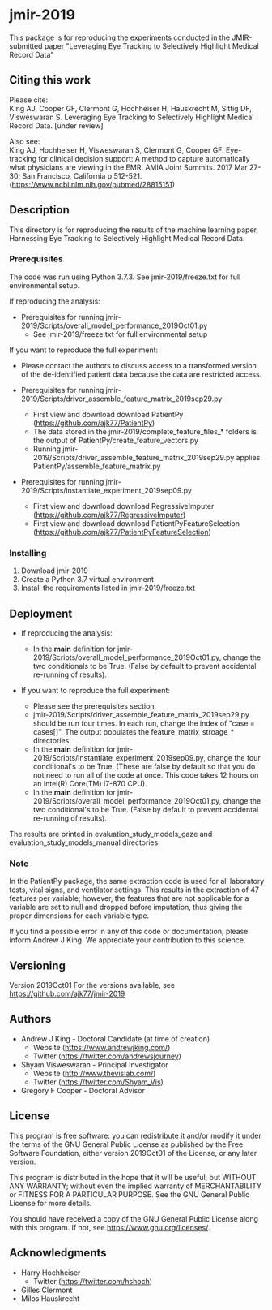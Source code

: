 # jmir-2019

This package is for reproducing the experiments conducted in the JMIR-submitted paper "Leveraging Eye Tracking to Selectively Highlight Medical Record Data"

## Citing this work

Please cite:<br>
King AJ, Cooper GF, Clermont G, Hochheiser H, Hauskrecht M, Sittig DF, Visweswaran S. Leveraging Eye Tracking to Selectively Highlight Medical Record Data. [under review]

Also see:<br>
King AJ, Hochheiser H, Visweswaran S, Clermont G, Cooper GF. Eye-tracking for clinical decision support: A method to capture automatically what physicians are viewing in the EMR. AMIA Joint Summits. 2017 Mar 27-30; San Francisco, California p 512-521. (https://www.ncbi.nlm.nih.gov/pubmed/28815151)


## Description

This directory is for reproducing the results of the machine learning paper, Harnessing Eye Tracking to Selectively Highlight Medical Record Data.  



### Prerequisites

The code was run using Python 3.7.3. See jmir-2019/freeze.txt for full environmental setup. 

If reproducing the analysis:
* Prerequisites for running jmir-2019/Scripts/overall_model_performance_2019Oct01.py 
    * See jmir-2019/freeze.txt for full environmental setup

If you want to reproduce the full experiment:
* Please contact the authors to discuss access to a transformed version of the de-identified patient data because the data are restricted access. 

* Prerequisites for running jmir-2019/Scripts/driver_assemble_feature_matrix_2019sep29.py
    * First view and download download PatientPy (https://github.com/ajk77/PatientPy)
    * The data stored in the jmir-2019/complete_feature_files_* folders is the output of PatientPy/create_feature_vectors.py
    * Running jmir-2019/Scripts/driver_assemble_feature_matrix_2019sep29.py applies PatientPy/assemble_feature_matrix.py

* Prerequisites for running jmir-2019/Scripts/instantiate_experiment_2019sep09.py
    * First view and download download RegressiveImputer (https://github.com/ajk77/RegressiveImputer)
    * First view and download download PatientPyFeatureSelection (https://github.com/ajk77/PatientPyFeatureSelection)

### Installing

1. Download jmir-2019
2. Create a Python 3.7 virtual environment
3. Install the requirements listed in jmir-2019/freeze.txt<br>

## Deployment

* If reproducing the analysis:  
    * In the __main__ definition for jmir-2019/Scripts/overall_model_performance_2019Oct01.py, change the two conditionals to be True. (False by default to prevent accidental re-running of results).

* If you want to reproduce the full experiment:
    * Please see the prerequisites section. 
    * jmir-2019/Scripts/driver_assemble_feature_matrix_2019sep29.py should be run four times. In each run, change the index of "case = cases[]". The output populates the feature_matrix_stroage_* directories. 
    * In the __main__ definition for jmir-2019/Scripts/instantiate_experiment_2019sep09.py, change the four conditional's to be True. (These are false by default so that you do not need to run all of the code at once. This code takes 12 hours on an Intel(R) Core(TM) i7-870 CPU).
    * In the __main__ definition for jmir-2019/Scripts/overall_model_performance_2019Oct01.py, change the two conditional's to be True. (False by default to prevent accidental re-running of results).


The results are printed in evaluation_study_models_gaze and evaluation_study_models_manual directories. 

### Note
In the PatientPy package, the same extraction code is used for all laboratory tests, vital signs, and ventilator settings. This results in the 
extraction of 47 features per variable; however, the features that are not applicable for a variable are set to null 
and dropped before imputation, thus giving the proper dimensions for each variable type. 

If you find a possible error in any of this code or documentation, please inform Andrew J King. We appreciate your contribution to this science. 

## Versioning

Version 2019Oct01 For the versions available, see https://github.com/ajk77/jmir-2019

## Authors

* Andrew J King - Doctoral Candidate (at time of creation)
	* Website (https://www.andrewjking.com/)
	* Twitter (https://twitter.com/andrewsjourney)
* Shyam Visweswaran - Principal Investigator
	* Website (http://www.thevislab.com/)
	* Twitter (https://twitter.com/Shyam_Vis)
* Gregory F Cooper - Doctoral Advisor

## License

This program is free software: you can redistribute it and/or modify
it under the terms of the GNU General Public License as published by
the Free Software Foundation, either version 2019Oct01 of the License, or
any later version.

This program is distributed in the hope that it will be useful,
but WITHOUT ANY WARRANTY; without even the implied warranty of
MERCHANTABILITY or FITNESS FOR A PARTICULAR PURPOSE.  See the
GNU General Public License for more details.

You should have received a copy of the GNU General Public License
along with this program.  If not, see <https://www.gnu.org/licenses/>.

## Acknowledgments

* Harry Hochheiser
	* Twitter (https://twitter.com/hshoch)
* Gilles Clermont
* Milos Hauskrecht 
